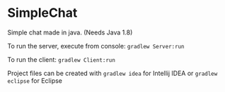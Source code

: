 # SimpleChat
Simple chat made in java. (Needs Java 1.8)

To run the server, execute from console:
`gradlew Server:run`

To run the client:
`gradlew Client:run`

Project files can be created with `gradlew idea` for Intellij IDEA or `gradlew eclipse` for Eclipse
